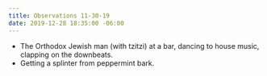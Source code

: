 ```yaml
---
title: Observations 11-30-19
date: 2019-12-28 18:35:00 -06:00
---
```


- The Orthodox Jewish man (with tzitzi) at a bar, dancing to house music, clapping on the downbeats.
- Getting a splinter from peppermint bark.